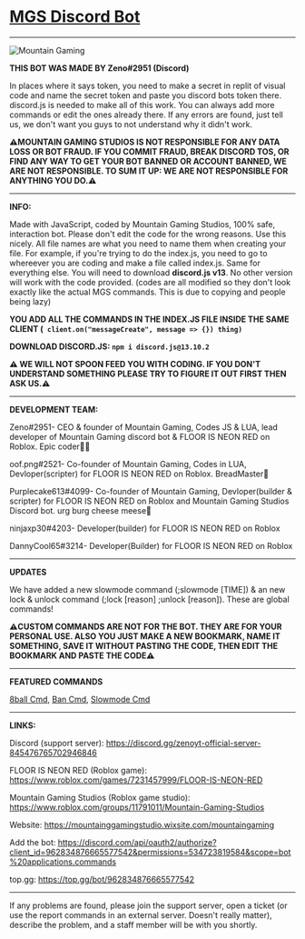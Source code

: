 # [MGS Discord Bot](https://discord.com/api/oauth2/authorize?client_id=962834876665577542&permissions=534723819584&scope=bot%20applications.commands)
------------------------------------------------------------------------------------------------------------------------------------------------------

![Mountain Gaming](https://user-images.githubusercontent.com/119907481/219535225-afbc528f-a45b-457c-ba10-9ca6ffd742e1.png)


**THIS BOT WAS MADE BY Zeno#2951 (Discord)**

In places where it says token, you need to make a secret in replit of visual code and name the secret token and paste you discord bots token there. discord.js is needed to make all of this work. You can always add more commands or edit the ones already there. If any errors are found, just tell us, we don't want you guys to not understand why it didn't work.

**⚠️MOUNTAIN GAMING STUDIOS IS NOT RESPONSIBLE FOR ANY DATA LOSS OR BOT FRAUD. IF YOU COMMIT FRAUD, BREAK DISCORD TOS, OR FIND ANY WAY TO GET YOUR BOT BANNED OR ACCOUNT BANNED, WE ARE NOT RESPONSIBLE. TO SUM IT UP: WE ARE NOT RESPONSIBLE FOR ANYTHING YOU DO.⚠️**

------------------------------------------------------------------------------------------------------------------------------------------------------
**INFO:**

Made with JavaScript, coded by Mountain Gaming Studios, 100% safe, interaction bot. Please don't edit the code for the wrong reasons. Use this nicely. All file names are what you need to name them when creating your file. For example, if you're trying to do the index.js, you need to go to whereever you are coding and make a file called index.js. Same for everything else. You will need to download **discord.js v13**. No other version will work with the code provided. (codes are all modified so they don't look exactly like the actual MGS commands. This is due to copying and people being lazy)

**YOU ADD ALL THE COMMANDS IN THE INDEX.JS FILE INSIDE THE SAME CLIENT (``` client.on("messageCreate", message => {}) thing)```**

**DOWNLOAD DISCORD.JS: ```npm i discord.js@13.10.2```**

**⚠️ WE WILL NOT SPOON FEED YOU WITH CODING. IF YOU DON'T UNDERSTAND SOMETHING PLEASE TRY TO FIGURE IT OUT FIRST THEN ASK US.⚠️**

------------------------------------------------------------------------------------------------------------------------------------------------------
**DEVELOPMENT TEAM:**

Zeno#2951- CEO & founder of Mountain Gaming, Codes JS & LUA, lead developer of Mountain Gaming discord bot & FLOOR IS NEON RED on Roblox. Epic coder🧑‍💻

oof.png#2521- Co-founder of Mountain Gaming, Codes in LUA, Devloper(scripter) for FLOOR IS NEON RED on Roblox. BreadMaster🍞

Purplecake613#4099- Co-founder of Mountain Gaming, Devloper(builder & scripter) for FLOOR IS NEON RED on Roblox and Mountain Gaming Studios Discord bot. urg burg cheese meese🧀

ninjaxp30#4203- Developer(builder) for FLOOR IS NEON RED on Roblox

DannyCool65#3214- Developer(Builder) for FLOOR IS NEON RED on Roblox

------------------------------------------------------------------------------------------------------------------------------------------------------
**UPDATES**

We have added a new slowmode command (;slowmode [TIME]) & an new lock & unlock command (;lock [reason] ;unlock [reason]). These are global commands! 

**⚠️CUSTOM COMMANDS ARE NOT FOR THE BOT. THEY ARE FOR YOUR PERSONAL USE. ALSO YOU JUST MAKE A NEW BOOKMARK, NAME IT SOMETHING, SAVE IT WITHOUT PASTING THE CODE, THEN EDIT THE BOOKMARK AND PASTE THE CODE⚠️**

------------------------------------------------------------------------------------------------------------------------------------------------------
**FEATURED COMMANDS**

[8ball Cmd](https://github.com/Zenoleader/MGS-Bot/blob/main/Commands/Fun/8ball.js),
[Ban Cmd](https://github.com/Zenoleader/MGS-Bot/blob/main/Commands/Moderation/Ban.js),
[Slowmode Cmd](https://github.com/Zenoleader/MGS-Bot/blob/main/Commands/Moderation/slowmode.js)

------------------------------------------------------------------------------------------------------------------------------------------------------
**LINKS:**

Discord (support server): https://discord.gg/zenoyt-official-server-845476765702946846

FLOOR IS NEON RED (Roblox game): https://www.roblox.com/games/7231457999/FLOOR-IS-NEON-RED

Mountain Gaming Studios (Roblox game studio): https://www.roblox.com/groups/11791011/Mountain-Gaming-Studios

Website: https://mountainggamingstudio.wixsite.com/mountaingaming

Add the bot: https://discord.com/api/oauth2/authorize?client_id=962834876665577542&permissions=534723819584&scope=bot%20applications.commands

top.gg: https://top.gg/bot/962834876665577542

------------------------------------------------------------------------------------------------------------------------------------------------------

If any problems are found, please join the support server, open a ticket (or use the report commands in an external server. Doesn't really matter), describe the problem, and a staff member will be with you shortly.
